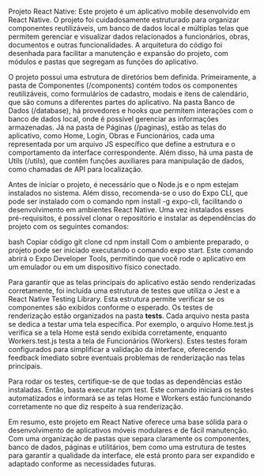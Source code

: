 Projeto React Native:
Este projeto é um aplicativo mobile desenvolvido em React Native. O projeto foi cuidadosamente estruturado para organizar componentes reutilizáveis, um banco de dados local e múltiplas telas que permitem gerenciar e visualizar dados relacionados a funcionários, obras, documentos e outras funcionalidades. A arquitetura do código foi desenhada para facilitar a manutenção e expansão do projeto, com módulos e pastas que segregam as funções do aplicativo.

O projeto possui uma estrutura de diretórios bem definida. Primeiramente, a pasta de Componentes (/components) contém todos os componentes reutilizáveis, como formulários de cadastro, modais e itens de calendário, que são comuns a diferentes partes do aplicativo. Na pasta Banco de Dados (/database), há provedores e hooks que permitem interações com o banco de dados local, onde é possível gerenciar as informações armazenadas. Já na pasta de Páginas (/paginas), estão as telas do aplicativo, como Home, Login, Obras e Funcionários, cada uma representada por um arquivo JS específico que define a estrutura e o comportamento da interface correspondente. Além disso, há uma pasta de Utils (/utils), que contém funções auxiliares para manipulação de dados, como chamadas de API para localização.

Antes de iniciar o projeto, é necessário que o Node.js e o npm estejam instalados no sistema. Além disso, recomenda-se o uso do Expo CLI, que pode ser instalado com o comando npm install -g expo-cli, facilitando o desenvolvimento em ambientes React Native. Uma vez instalados esses pré-requisitos, é possível clonar o repositório e instalar as dependências do projeto com os seguintes comandos:

bash
Copiar código
git clone <url-do-repositorio>
cd <nome-do-projeto>
npm install
Com o ambiente preparado, o projeto pode ser iniciado executando o comando expo start. Este comando abrirá o Expo Developer Tools, permitindo que você rode o aplicativo em um emulador ou em um dispositivo físico conectado.

Para garantir que as telas principais do aplicativo estão sendo renderizadas corretamente, foi incluída uma estrutura de testes que utiliza o Jest e a React Native Testing Library. Esta estrutura permite verificar se os componentes são exibidos conforme o esperado. Os testes de renderização estão organizados na pasta __tests__. Cada arquivo nesta pasta se dedica a testar uma tela específica. Por exemplo, o arquivo Home.test.js verifica se a tela Home está sendo exibida corretamente, enquanto Workers.test.js testa a tela de Funcionários (Workers). Estes testes foram configurados para simplificar a validação da interface, oferecendo feedback imediato sobre eventuais problemas de renderização nas telas principais.

Para rodar os testes, certifique-se de que todas as dependências estão instaladas. Então, basta executar npm test. Este comando iniciará os testes automatizados e informará se as telas Home e Workers estão funcionando corretamente no que diz respeito à sua renderização.

Em resumo, este projeto em React Native oferece uma base sólida para o desenvolvimento de aplicativos móveis modulares e de fácil manutenção. Com uma organização de pastas que separa claramente os componentes, banco de dados, páginas e utilitários, bem como uma estrutura de testes para garantir a qualidade da interface, ele está pronto para ser expandido e adaptado conforme as necessidades futuras.






